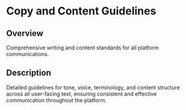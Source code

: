 # Copy and Content Guidelines

## Overview
Comprehensive writing and content standards for all platform communications.

## Description
Detailed guidelines for tone, voice, terminology, and content structure across all user-facing text, ensuring consistent and effective communication throughout the platform.
